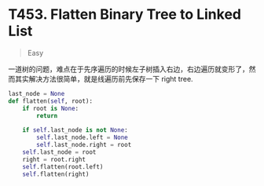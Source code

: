 # T453. Flatten Binary Tree to Linked List


> Easy 

一道树的问题，难点在于先序遍历的时候左子树插入右边，右边遍历就变形了，然而其实解决方法很简单，就是线遍历前先保存一下 right tree.

```Python
last_node = None
def flatten(self, root):
    if root is None:
        return
    
    if self.last_node is not None:
        self.last_node.left = None
        self.last_node.right = root
    self.last_node = root
    right = root.right
    self.flatten(root.left)
    self.flatten(right)
```

